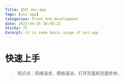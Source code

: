 ```yaml
---
Title: 初识 uni-app
Tags: [uni-app]
Categories: Front_end_development
date: 2023-04-16 16:49:22
Sticky: 75
Excerpt: it is some basic usage of uni-app .
---
```

# 快速上手

> 知识点：网络请求、模板语法、打开页面和页面传参。


